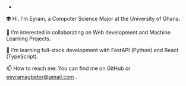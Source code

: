 -
👽 Hi, I'm Eyram, a Computer Science Major at the University of Ghana.

👀 I'm interested in collaborating on Web development and Machine Learning Projects.

🌱 I'm learning full-stack development with FastAPI (Python) and React (TypeScript).

📫 How to reach me: You can find me on GitHub or eeyramagbetor@gmail.com
.

<!---
aee4/aee4 is a ✨ special ✨ repository because its `README.md` (this file) appears on your GitHub profile.
You can click the Preview link to take a look at your changes.
--->
